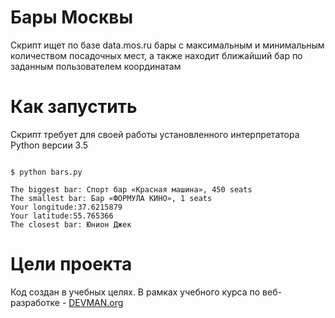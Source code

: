 # Бары Москвы

Скрипт ищет по базе data.mos.ru бары с максимальным и минимальным количеством посадочных мест, а также находит ближайший бар по заданным пользователем координатам

# Как запустить

Скрипт требует для своей работы установленного интерпретатора Python версии 3.5

```#!bash

$ python bars.py 

The biggest bar: Спорт бар «Красная машина», 450 seats
The smallest bar: Бар «ФОРМУЛА КИНО», 1 seats
Your longitude:37.6215879
Your latitude:55.765366
The closest bar: Юнион Джек

```


# Цели проекта

Код создан в учебных целях. В рамках учебного курса по веб-разработке - [DEVMAN.org](https://devman.org)
